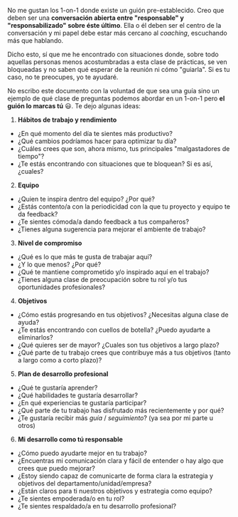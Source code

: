 No me gustan los 1-on-1 donde existe un guión pre-establecido. Creo que deben ser una **conversación abierta entre
"responsable" y "responsabilizado" sobre éste último**. Ella o él deben ser el centro de la conversación y mi papel
debe estar más cercano al _coaching_, escuchando más que hablando.

Dicho esto, sí que me he encontrado con situaciones donde, sobre todo aquellas personas menos acostumbradas a esta clase
de prácticas, se ven bloqueadas y no saben qué esperar de la reunión ni cómo "guiarla". Si es tu caso, no te preocupes,
yo te ayudaré.

No escribo este documento con la voluntad de que sea una guía sino un ejemplo de qué clase de preguntas podemos abordar en
un 1-on-1 pero **el guión lo marcas tú** 😃. Te dejo algunas ideas:

1. **Hábitos de trabajo y rendimiento**

- ¿En qué momento del día te sientes más productivo?
- ¿Qué cambios podríamos hacer para optimizar tu día?
- ¿Cuáles crees que son, ahora mismo, tus principales "malgastadores de tiempo"?
- ¿Te estás encontrando con situaciones que te bloquean? Si es así, ¿cuales?

2. **Equipo**

- ¿Quien te inspira dentro del equipo? ¿Por qué?
- ¿Estás contento/a con la periodicidad con la que tu proyecto y equipo te da feedback?
- ¿Te sientes cómoda/a dando feedback a tus compañeros?
- ¿Tienes alguna sugerencia para mejorar el ambiente de trabajo?

3. **Nivel de compromiso**

- ¿Qué es lo que más te gusta de trabajar aquí?
- ¿Y lo que menos? ¿Por qué?
- ¿Qué te mantiene comprometido y/o inspirado aquí en el trabajo?
- ¿Tienes alguna clase de preocupación sobre tu rol y/o tus oportunidades profesionales? 

4. **Objetivos**

- ¿Cómo estás progresando en tus objetivos? ¿Necesitas alguna clase de ayuda?
- ¿Te estás encontrando con cuellos de botella? ¿Puedo ayudarte a eliminarlos?
- ¿Qué quieres ser de mayor? ¿Cuales son tus objetivos a largo plazo?
- ¿Qué parte de tu trabajo crees que contribuye más a tus objetivos (tanto a largo como a corto plazo)?

5. **Plan de desarrollo profesional**

- ¿Qué te gustaría aprender?
- ¿Qué habilidades te gustaría desarrollar?
- ¿En qué experiencias te gustaría participar?
- ¿Qué parte de tu trabajo has disfrutado más recientemente y por qué?
- ¿Te gustaría recibir más _guía_ / _seguimiento_? (ya sea por mi parte u otros)

6. **Mi desarrollo como tú responsable**

- ¿Cómo puedo ayudarte mejor en tu trabajo?
- ¿Encuentras mi comunicación clara y fácil de entender o hay algo que crees que puedo mejorar?
- ¿Estoy siendo capaz de comunicarte de forma clara la estrategia y objetivos del departamento/unidad/empresa?
- ¿Están claros para ti nuestros objetivos y estrategia como equipo?
- ¿Te sientes empoderada/o en tu rol?
- ¿Te sientes respaldado/a en tu desarrollo profesional?
